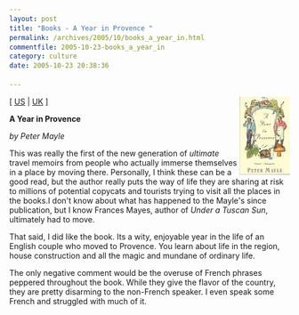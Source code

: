 ```yaml
---
layout: post
title: "Books - A Year in Provence "
permalink: /archives/2005/10/books_a_year_in.html
commentfile: 2005-10-23-books_a_year_in
category: culture
date: 2005-10-23 20:38:36

---
```


<img alt="A Year in Provence" src="/assets/images/provence-thumb.jpg" width="90" height="140" class="img_plain" align="right" />

\[ [US](http://www.amazon.com/exec/obidos/tg/detail/-/0679731148/qid=1130093685/sr=8-1/ref=pd_bbs_1/103-6338178-1604669?v=glance&s=books&n=507846) | [UK](http://www.amazon.co.uk/exec/obidos/tg/detail/-/0679731148/qid=1130093685/sr=8-1/ref=pd_bbs_1/202-8628342-5140651?v=glance&s=books&n=507846) \]

**A Year in Provence**

*by Peter Mayle*

This was really the first of the new generation of *ultimate* travel memoirs from people who actually immerse themselves in a place by moving there. Personally, I think these can be a good read, but the author really puts the way of life they are sharing at risk to millions of potential copycats and tourists trying to visit all the places in the books.I don't know about what has happened to the Mayle's since publication, but I know Frances Mayes, author of *Under a Tuscan Sun*, ultimately had to move.

That said, I did like the book. Its a wity, enjoyable year in the life of an English couple who moved to Provence. You learn about life in the region, house construction and all the magic and mundane of ordinary life.

The only negative comment would be the overuse of French phrases peppered throughout the book. While they give the flavor of the country, they are pretty disarming to the non-French speaker. I even speak some French and struggled with much of it.

